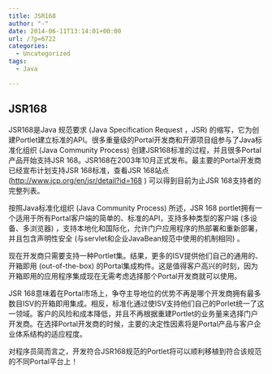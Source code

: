 ```yaml
---
title: JSR168
author: "-"
date: 2014-06-11T13:14:01+00:00
url: /?p=6722
categories:
  - Uncategorized
tags:
  - Java

---
```

## JSR168
JSR168是Java 规范要求 (Java Specification Request ，JSR) 的缩写，它为创建Portlet建立标准的API。很多重量级的Portal开发商和开源项目组参与了Java标准化组织 (Java Community Process) 创建JSR168标准的过程，并且很多Portal产品开始支持JSR 168。JSR168在2003年10月正式发布。最主要的Portal开发商已经宣布计划支持JSR 168标准，查看JSR 168站点 (http://www.jcp.org/en/jsr/detail?id=168 ) 可以得到目前为止JSR 168支持者的完整列表。
  
按照Java标准化组织 (Java Community Process) 所述，JSR 168 portlet拥有一个适用于所有Portal客户端的简单的、标准的API，支持多种类型的客户端 (多设备、多浏览器) ，支持本地化和国际化，允许门户应用程序的热部署和重新部署，并且包含声明性安全 (与servlet和企业JavaBean规范中使用的机制相同) 。
  
现在开发商只需要支持一种Portlet集。结果，更多的ISV提供他们自己的通用的、开箱即用 (out-of-the-box) 的Portal集成构件。这是值得客户高兴的时刻，因为开箱即用的应用程序集成现在无需考虑选择那个Portal开发商就可以使用。
  
JSR 168意味着在Portal市场上，争夺主导地位的优势不再是哪个开发商拥有最多数目ISV的开箱即用集成。相反，标准化通过使ISV支持他们自己的Porlet统一了这一领域。客户的风险和成本降低，并且不再根据重建Portlet的业务量来选择门户开发商。在选择Portal开发商的时候，主要的决定性因素将是Portal产品与客户企业体系结构的适应程度。
  
对程序员简而言之，开发符合JSR168规范的Portlet将可以顺利移植到符合该规范的不同Portal平台上！